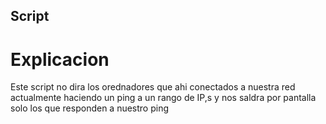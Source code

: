 ## Script
# Explicacion 
Este script no dira los orednadores que ahi conectados a nuestra red actualmente
haciendo un ping a un rango de IP,s y nos saldra por pantalla solo los que responden 
a nuestro ping  